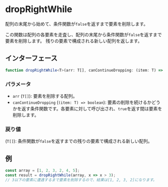 # dropRightWhile

配列の末尾から始めて、条件関数が`false`を返すまで要素を削除します。

この関数は配列の各要素を走査し、配列の末尾から条件関数が`false`を返すまで要素を削除します。
残りの要素で構成される新しい配列を返します。

## インターフェース

```typescript
function dropRightWhile<T>(arr: T[], canContinueDropping: (item: T) => boolean): T[];
```

### パラメータ

- `arr` (`T[]`): 要素を削除する配列。
- `canContinueDropping` (`(item: T) => boolean`): 要素の削除を続けるかどうかを返す条件関数です。各要素に対して呼び出され、`true`を返す間は要素を削除します。

### 戻り値

(`T[]`): 条件関数が`false`を返すまでの残りの要素で構成される新しい配列。

## 例

```typescript
const array = [1, 2, 3, 2, 4, 5];
const result = dropRightWhile(array, x => x > 3);
// 3以下の要素に遭遇するまで要素を削除するので、結果は[1, 2, 3, 2]になります。
```
